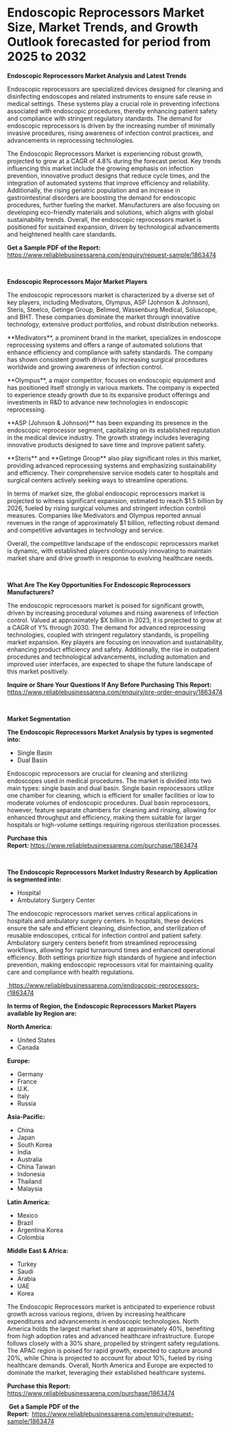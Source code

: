 <p><h1>Endoscopic Reprocessors Market Size, Market Trends, and Growth Outlook forecasted for period from 2025 to 2032</h1></p><p><strong>Endoscopic Reprocessors Market Analysis and Latest Trends</strong></p>
<p><p>Endoscopic reprocessors are specialized devices designed for cleaning and disinfecting endoscopes and related instruments to ensure safe reuse in medical settings. These systems play a crucial role in preventing infections associated with endoscopic procedures, thereby enhancing patient safety and compliance with stringent regulatory standards. The demand for endoscopic reprocessors is driven by the increasing number of minimally invasive procedures, rising awareness of infection control practices, and advancements in reprocessing technologies.</p><p>The Endoscopic Reprocessors Market is experiencing robust growth, projected to grow at a CAGR of 4.8% during the forecast period. Key trends influencing this market include the growing emphasis on infection prevention, innovative product designs that reduce cycle times, and the integration of automated systems that improve efficiency and reliability. Additionally, the rising geriatric population and an increase in gastrointestinal disorders are boosting the demand for endoscopic procedures, further fueling the market. Manufacturers are also focusing on developing eco-friendly materials and solutions, which aligns with global sustainability trends. Overall, the endoscopic reprocessors market is positioned for sustained expansion, driven by technological advancements and heightened health care standards.</p></p>
<p><strong>Get a Sample PDF of the Report:&nbsp;</strong> <a href="https://www.reliablebusinessarena.com/enquiry/request-sample/1863474?utm_campaign=3297&utm_medium=2&utm_source=Github&utm_content=ia&utm_term=14042025&utm_id=endoscopic-reprocessors">https://www.reliablebusinessarena.com/enquiry/request-sample/1863474</a></p>
<p>&nbsp;</p>
<p><strong>Endoscopic Reprocessors Major Market Players</strong></p>
<p><p>The endoscopic reprocessors market is characterized by a diverse set of key players, including Medivators, Olympus, ASP (Johnson & Johnson), Steris, Steelco, Getinge Group, Belimed, Wassenburg Medical, Soluscope, and BHT. These companies dominate the market through innovative technology, extensive product portfolios, and robust distribution networks.</p><p>**Medivators**, a prominent brand in the market, specializes in endoscope reprocessing systems and offers a range of automated solutions that enhance efficiency and compliance with safety standards. The company has shown consistent growth driven by increasing surgical procedures worldwide and growing awareness of infection control.</p><p>**Olympus**, a major competitor, focuses on endoscopic equipment and has positioned itself strongly in various markets. The company is expected to experience steady growth due to its expansive product offerings and investments in R&D to advance new technologies in endoscopic reprocessing.</p><p>**ASP (Johnson & Johnson)** has been expanding its presence in the endoscopic reprocessor segment, capitalizing on its established reputation in the medical device industry. The growth strategy includes leveraging innovative products designed to save time and improve patient safety.</p><p>**Steris** and **Getinge Group** also play significant roles in this market, providing advanced reprocessing systems and emphasizing sustainability and efficiency. Their comprehensive service models cater to hospitals and surgical centers actively seeking ways to streamline operations.</p><p>In terms of market size, the global endoscopic reprocessors market is projected to witness significant expansion, estimated to reach $1.5 billion by 2026, fueled by rising surgical volumes and stringent infection control measures. Companies like Medivators and Olympus reported annual revenues in the range of approximately $1 billion, reflecting robust demand and competitive advantages in technology and service.</p><p>Overall, the competitive landscape of the endoscopic reprocessors market is dynamic, with established players continuously innovating to maintain market share and drive growth in response to evolving healthcare needs.</p></p>
<p>&nbsp;</p>
<p><strong>What Are The Key Opportunities For Endoscopic Reprocessors Manufacturers?</strong></p>
<p><p>The endoscopic reprocessors market is poised for significant growth, driven by increasing procedural volumes and rising awareness of infection control. Valued at approximately $X billion in 2023, it is projected to grow at a CAGR of Y% through 2030. The demand for advanced reprocessing technologies, coupled with stringent regulatory standards, is propelling market expansion. Key players are focusing on innovation and sustainability, enhancing product efficiency and safety. Additionally, the rise in outpatient procedures and technological advancements, including automation and improved user interfaces, are expected to shape the future landscape of this market positively.</p></p>
<p><strong>Inquire or Share Your Questions If Any Before Purchasing This Report:</strong> <a href="https://www.reliablebusinessarena.com/enquiry/pre-order-enquiry/1863474?utm_campaign=3297&utm_medium=2&utm_source=Github&utm_content=ia&utm_term=14042025&utm_id=endoscopic-reprocessors">https://www.reliablebusinessarena.com/enquiry/pre-order-enquiry/1863474</a></p>
<p>&nbsp;</p>
<p><strong>Market Segmentation</strong></p>
<p><strong>The Endoscopic Reprocessors Market Analysis by types is segmented into:</strong></p>
<p><ul><li>Single Basin</li><li>Dual Basin</li></ul></p>
<p><p>Endoscopic reprocessors are crucial for cleaning and sterilizing endoscopes used in medical procedures. The market is divided into two main types: single basin and dual basin. Single basin reprocessors utilize one chamber for cleaning, which is efficient for smaller facilities or low to moderate volumes of endoscopic procedures. Dual basin reprocessors, however, feature separate chambers for cleaning and rinsing, allowing for enhanced throughput and efficiency, making them suitable for larger hospitals or high-volume settings requiring rigorous sterilization processes.</p></p>
<p><strong>Purchase this Report:&nbsp;</strong><a href="https://www.reliablebusinessarena.com/purchase/1863474?utm_campaign=3297&utm_medium=2&utm_source=Github&utm_content=ia&utm_term=14042025&utm_id=endoscopic-reprocessors">https://www.reliablebusinessarena.com/purchase/1863474</a></p>
<p>&nbsp;</p>
<p><strong>The Endoscopic Reprocessors Market Industry Research by Application is segmented into:</strong></p>
<p><ul><li>Hospital</li><li>Ambulatory Surgery Center</li></ul></p>
<p><p>The endoscopic reprocessors market serves critical applications in hospitals and ambulatory surgery centers. In hospitals, these devices ensure the safe and efficient cleaning, disinfection, and sterilization of reusable endoscopes, critical for infection control and patient safety. Ambulatory surgery centers benefit from streamlined reprocessing workflows, allowing for rapid turnaround times and enhanced operational efficiency. Both settings prioritize high standards of hygiene and infection prevention, making endoscopic reprocessors vital for maintaining quality care and compliance with health regulations.</p></p>
<p><a href="https://www.reliablebusinessarena.com/endoscopic-reprocessors-r1863474?utm_campaign=3297&utm_medium=2&utm_source=Github&utm_content=ia&utm_term=14042025&utm_id=endoscopic-reprocessors">&nbsp;https://www.reliablebusinessarena.com/endoscopic-reprocessors-r1863474</a></p>
<p><strong>In terms of Region, the Endoscopic Reprocessors Market Players available by Region are:</strong></p>
<p>
    <p> <strong> North America: </strong>
        <ul>
            <li>United States</li>
            <li>Canada</li>
        </ul>
        </p> 
    <p> <strong> Europe: </strong>
        <ul>
            <li>Germany</li>
            <li>France</li>
            <li>U.K.</li>
            <li>Italy</li>
            <li>Russia</li>
        </ul>
        </p> 
    <p> <strong> Asia-Pacific: </strong>
        <ul>
            <li>China</li>
            <li>Japan</li>
            <li>South Korea</li>
            <li>India</li>
            <li>Australia</li>
            <li>China Taiwan</li>
            <li>Indonesia</li>
            <li>Thailand</li>
            <li>Malaysia</li>
        </ul>
        </p> 
    <p> <strong> Latin America: </strong>
        <ul>
            <li>Mexico</li>
            <li>Brazil</li>
            <li>Argentina Korea</li>
            <li>Colombia</li>
        </ul>
        </p> 
    <p> <strong> Middle East & Africa: </strong>
        <ul>
            <li>Turkey</li>
            <li>Saudi</li>
            <li>Arabia</li>
            <li>UAE</li>
            <li>Korea</li>
        </ul>
    </p>
    </p>
<p><p>The Endoscopic Reprocessors market is anticipated to experience robust growth across various regions, driven by increasing healthcare expenditures and advancements in endoscopic technologies. North America holds the largest market share at approximately 40%, benefiting from high adoption rates and advanced healthcare infrastructure. Europe follows closely with a 30% share, propelled by stringent safety regulations. The APAC region is poised for rapid growth, expected to capture around 20%, while China is projected to account for about 10%, fueled by rising healthcare demands. Overall, North America and Europe are expected to dominate the market, leveraging their established healthcare systems.</p></p>
<p><strong>Purchase this Report: </strong><a href="https://www.reliablebusinessarena.com/purchase/1863474?utm_campaign=3297&utm_medium=2&utm_source=Github&utm_content=ia&utm_term=14042025&utm_id=endoscopic-reprocessors">https://www.reliablebusinessarena.com/purchase/1863474</a></p>
<p>&nbsp;<strong>Get a Sample PDF of the Report:&nbsp;&nbsp;</strong><a href="https://www.reliablebusinessarena.com/enquiry/request-sample/1863474?utm_campaign=3297&utm_medium=2&utm_source=Github&utm_content=ia&utm_term=14042025&utm_id=endoscopic-reprocessors">https://www.reliablebusinessarena.com/enquiry/request-sample/1863474</a></p>
<p><strong></strong></p>
<p><p></p><p></p><p></p></p>